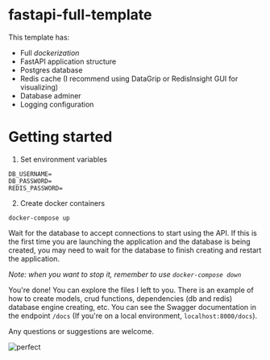 # fastapi-full-template

This template has:
- Full _dockerization_
- FastAPI application structure
- Postgres database
- Redis cache (I recommend using DataGrip or RedisInsight GUI for visualizing)
- Database adminer
- Logging configuration

# Getting started
1. Set environment variables
```
DB_USERNAME=
DB_PASSWORD=
REDIS_PASSWORD=
```

2. Create docker containers
```
docker-compose up
```

Wait for the database to accept connections to start using the API. If this is the first time you are launching the application and the database is being created, you may need to wait for the database to finish creating and restart the application.

_Note: when you want to stop it, remember to use `docker-compose down`_

You're done! You can explore the files I left to you. There is an example of how to create models, crud functions, dependencies (db and redis)
database engine creating, etc.
You can see the Swagger documentation in the endpoint `/docs` (If you're on a local environment, `localhost:8000/docs`).

Any questions or suggestions are welcome.

![perfect](https://media.tenor.com/JMr_dlDTHJIAAAAC/theboys-perfect.gif)
